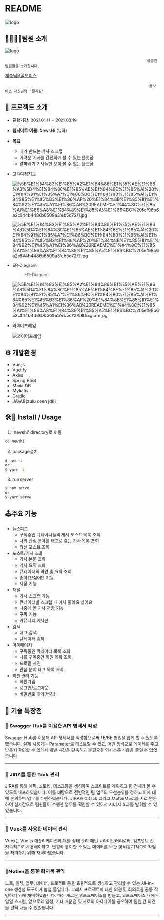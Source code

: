 # README

![logo](README.assets/logo.jpg)

## **👨‍👨‍👧‍👦팀원 소개**

![logo](README.assets/Untitled.png)

                                                                     잘생긴 팀원들을 소개합니다.

[재승님의꿀보이스](README.assets/honeyvoice.m4a)

                                                                      꿀보이스 재성님의 '잘자요'

## 📑 프로젝트 소개

- **진행기간**: 2021.01.11 ~ 2021.02.19
- **웹사이트 이름**: NewsHi (뉴하)
- **목표**
    - 내가 만드는 기사 스크랩
    - 어려운 기사를 간단하게 볼 수 있는 플랫폼
    - 알짜배기 기사들만 모아 볼 수 있는 플랫폼
- 고객여정지도

    ![%5B%E1%84%83%E1%85%A2%E1%84%86%E1%85%AE%E1%86%AB%5D4%E1%84%8C%E1%85%AE%E1%84%8E%E1%85%A1%20%E1%84%91%E1%85%A7%E1%86%BC%E1%84%80%E1%85%A1%E1%84%85%E1%85%B3%E1%86%AF%20%E1%84%8B%E1%85%B1%E1%84%92%E1%85%A1%E1%86%AB%20README%E1%84%8C%E1%85%A1%E1%86%A8%E1%84%89%E1%85%A5%E1%86%BC%205ef98b6a2c644b4486b6509a31eb5c72/1.jpg](README.assets/1.jpg)

    ![%5B%E1%84%83%E1%85%A2%E1%84%86%E1%85%AE%E1%86%AB%5D4%E1%84%8C%E1%85%AE%E1%84%8E%E1%85%A1%20%E1%84%91%E1%85%A7%E1%86%BC%E1%84%80%E1%85%A1%E1%84%85%E1%85%B3%E1%86%AF%20%E1%84%8B%E1%85%B1%E1%84%92%E1%85%A1%E1%86%AB%20README%E1%84%8C%E1%85%A1%E1%86%A8%E1%84%89%E1%85%A5%E1%86%BC%205ef98b6a2c644b4486b6509a31eb5c72/2.jpg](README.assets/2.jpg)

- ER-Diagram

    >ER-Diagram

    ![%5B%E1%84%83%E1%85%A2%E1%84%86%E1%85%AE%E1%86%AB%5D4%E1%84%8C%E1%85%AE%E1%84%8E%E1%85%A1%20%E1%84%91%E1%85%A7%E1%86%BC%E1%84%80%E1%85%A1%E1%84%85%E1%85%B3%E1%86%AF%20%E1%84%8B%E1%85%B1%E1%84%92%E1%85%A1%E1%86%AB%20README%E1%84%8C%E1%85%A1%E1%86%A8%E1%84%89%E1%85%A5%E1%86%BC%205ef98b6a2c644b4486b6509a31eb5c72/ERDiagram.jpg](README.assets/ERDiagram.jpg)

- 와이어프레임

    ![와이어프레임](README.assets/wireframe.jpg)

## ⚙️ 개발환경

- Vue.js
- Vuetify
- Axios
- Spring Boot
- Maria DB
- Mybatis
- Gradle
- JAVA8(zulu open jdk)

## 🛠️📑 Install / Usage

1. 'newshi' directory로 이동

```bash
cd newshi
```

2. package설치

```bash
$ npm -i
or 
$ yarn -i
```

3. run server

```bash
$ npm serve
or 
$ yarn serve
```

## 🕹️주요 기능

- 뉴스피드
    - 구독중인 큐레이터들의 게시 포스트 목록 조회
    - 나의 관심 분야를 태그로 갖는 기사 목록 조회
    - 최신 포스트 조회
- 포스트/기사 조회
    - 기사 본문 조회
    - 기사 요약 조회
    - 큐레이터의 의견 및 요약 조회
    - 좋아요/싫어요 기능
    - 저장 기능
- 채널
    - 기사 스크랩 기능
    - 큐레이터별 스크랩 내 기사 좋아요 싫어요
    - 나중에 볼 기사 저장 기능
    - 구독 기능
    - 커뮤니티 게시판
- 검색
    - 태그 검색
    - 큐레이터 검색
- 마이페이지
    - 구독중인 큐레이터 목록 조회
    - 나를 구독중인 회원 목록 조회
    - 프로필 사진
    - 관심 분야 태그 목록 조회
- 회원 관리 기능
    - 회원가입
    - 로그인/로그아웃
    - 비밀번호 찾기(변경)

## 📌 기술 특장점

### **📃 Swagger Hub를 이용한 API 명세서 작성**

Swagger Hub를 이용해 API 명세서를 작성함으로써 FE/BE 협업을 쉽게 할 수 있도록 했습니다. 실제 사용되는 Parameter로 테스트할 수 있고, 어떤 방식으로 데이터를 주고받을지 확인할 수 있어서 개발 시간을 단축하고 불필요한 의사소통 비용을 줄일 수 있었습니다

---

### 🌈 **JIRA를 통한 Task 관리**

 JIRA를 통해 에픽, 스토리, 테스크등을 생성하여 스프린트를 계획하고 팀 전체가 볼  수 있도록 배포하였습니다. 이를 바탕으로 전반적인 팀 업무의 우선순위를 정하고 이에 대해 논의하며 업무를 수행하였습니다. JIRA와 Git lab 그리고 MatterMost를 서로 연동하여 실시간으로 팀원들이 수행한 업무를 확인할 수 있어서 시너지 효과를 발휘할 수 있었습니다.

---

### 📕 **Vuex를 사용한 데이터 관리**

Vuex는 Vue.js 애플리케이션에 대한 상태 관리 패턴 + 라이브러리로써, 컴포넌트 간 지속적으로 사용해야하고, 변경이 용이할 수 있는 데이터를 보관 및 비동기적으로 작업을 처리하기 위해 채택하였습니다.

---

### **📄Notion을 통한 회의록 관리**

노트, 일정, 업무, 데이터, 프로젝트 등을 효율적으로 생성하고 관리할 수 있는 All-in-one 생산성 도구이자 협업 툴입니다. 그래서 프로젝트에 대한 의견 및 회의록을 공동 작업하기 위해 채택하였습니다. 
매주 새로운 워크스페이스를 만들고, 워크스페이스 내에서 일일 스크럼, 앞으로의 일정, 기타 배운점 및 서로의 아이디어를 공유하여 팀원 간 의견을 편히 나눌 수 있었습니다.

---